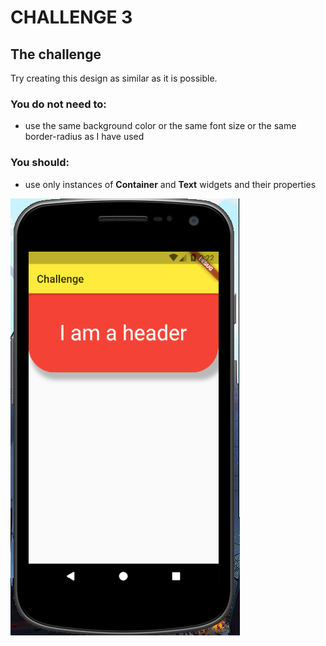 # CHALLENGE 3


## The challenge

Try creating this design as similar as it is possible.

### You do not need to:

- use the same background color or the same font size or the same border-radius as I have used

### You should:
- use only instances of **Container** and **Text** widgets and their properties


!['reto3'](assets/reto3.png)
